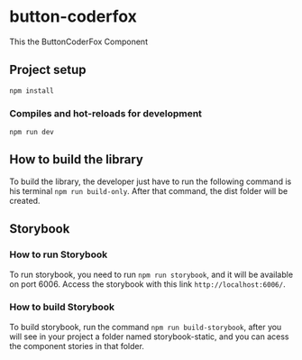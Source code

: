 # button-coderfox

This the ButtonCoderFox Component

## Project setup
```
npm install
```

### Compiles and hot-reloads for development
```
npm run dev
```

## How to build the library

To build the library, the developer just have to run the following command is his terminal `npm run build-only`. After that command, the dist folder will be created.

## Storybook

### How to run Storybook

To run storybook, you need to run `npm run storybook`, and it will be available on port 6006.
Access the storybook with this link `http://localhost:6006/`.

### How to build Storybook

To build storybook, run the command `npm run build-storybook`, after you will see in your project a folder named storybook-static, and you can acess the component stories in that folder.
